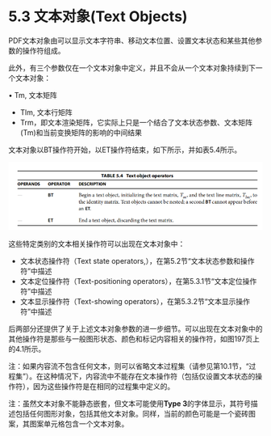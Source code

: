 # 5.3 文本对象(Text Objects)

PDF文本对象由可以显示文本字符串、移动文本位置、设置文本状态和某些其他参数的操作符组成。

此外，有三个参数仅在一个文本对象中定义，并且不会从一个文本对象持续到下一个文本对象：

&#x20; • Tm, 文本矩阵

* Tlm, 文本行矩阵
* Trm，即文本渲染矩阵，它实际上只是一个结合了文本状态参数、文本矩阵(Tm)和当前变换矩阵的影响的中间结果

文本对象以BT操作符开始，以ET操作符结束，如下所示，并如表5.4所示。

![](<../../.gitbook/assets/image (39).png>)

这些特定类别的文本相关操作符可以出现在文本对象中：

* 文本状态操作符（Text state operators,），在第5.2节“文本状态参数和操作符”中描述
* 文本定位操作符（Text-positioning operators），在第5.3.1节“文本定位操作符”中描述
* 文本显示操作符（Text-showing operators），在第5.3.2节“文本显示操作符”中描述

后两部分还提供了关于上述文本对象参数的进一步细节。可以出现在文本对象中的其他操作符是那些与一般图形状态、颜色和标记内容相关的操作符，如图197页上的4.1所示。

注：如果内容流不包含任何文本，则可以省略文本过程集（请参见第10.1节，“过程集”）。在这种情况下，内容流中不能存在文本操作符（包括仅设置文本状态的操作符），因为这些操作符是在相同的过程集中定义的。

注：虽然文本对象不能静态嵌套，但文本可能使用**Type 3**的字体显示，其符号描述包括任何图形对象，包括其他文本对象。同样，当前的颜色可能是一个瓷砖图案，其图案单元格包含一个文本对象。
